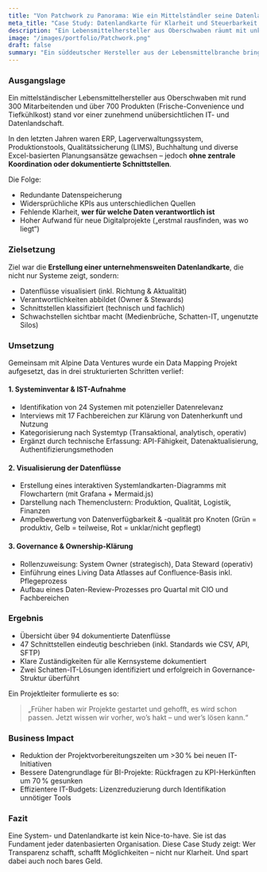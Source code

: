 ```yaml
---
title: "Von Patchwork zu Panorama: Wie ein Mittelständler seine Datenlandschaft entschlüsselte"
meta_title: "Case Study: Datenlandkarte für Klarheit und Steuerbarkeit in der Food-Branche"
description: "Ein Lebensmittelhersteller aus Oberschwaben räumt mit unklaren Systembeziehungen auf. Das Ergebnis: eine unternehmensweite Datenlandkarte mit Zuständigkeiten, Schnittstellen und echten Aha-Momenten."
image: "/images/portfolio/Patchwork.png"
draft: false
summary: "Ein süddeutscher Hersteller aus der Lebensmittelbranche bringt Struktur in seine IT- und Datenlandschaft. Mit einer visuell aufbereiteten Datenlandkarte wird klar, wie alles zusammenhängt – und wo es bisher hakte."
---
```


### Ausgangslage

Ein mittelständischer Lebensmittelhersteller aus Oberschwaben mit rund 300 Mitarbeitenden und über 700 Produkten (Frische-Convenience und Tiefkühlkost) stand vor einer zunehmend unübersichtlichen IT- und Datenlandschaft.

In den letzten Jahren waren ERP, Lagerverwaltungssystem, Produktionstools, Qualitätssicherung (LIMS), Buchhaltung und diverse Excel-basierten Planungsansätze gewachsen – jedoch **ohne zentrale Koordination oder dokumentierte Schnittstellen**.

Die Folge:

* Redundante Datenspeicherung
* Widersprüchliche KPIs aus unterschiedlichen Quellen
* Fehlende Klarheit, **wer für welche Daten verantwortlich ist**
* Hoher Aufwand für neue Digitalprojekte („erstmal rausfinden, was wo liegt“)

### Zielsetzung

Ziel war die **Erstellung einer unternehmensweiten Datenlandkarte**, die nicht nur Systeme zeigt, sondern:

* Datenflüsse visualisiert (inkl. Richtung & Aktualität)
* Verantwortlichkeiten abbildet (Owner & Stewards)
* Schnittstellen klassifiziert (technisch und fachlich)
* Schwachstellen sichtbar macht (Medienbrüche, Schatten-IT, ungenutzte Silos)

### Umsetzung

Gemeinsam mit Alpine Data Ventures wurde ein Data Mapping Projekt aufgesetzt, das in drei strukturierten Schritten verlief:

#### 1. Systeminventar & IST-Aufnahme

* Identifikation von 24 Systemen mit potenzieller Datenrelevanz
* Interviews mit 17 Fachbereichen zur Klärung von Datenherkunft und Nutzung
* Kategorisierung nach Systemtyp (Transaktional, analytisch, operativ)
* Ergänzt durch technische Erfassung: API-Fähigkeit, Datenaktualisierung, Authentifizierungsmethoden

#### 2. Visualisierung der Datenflüsse

* Erstellung eines interaktiven Systemlandkarten-Diagramms mit Flowchartern (mit Grafana + Mermaid.js)
* Darstellung nach Themenclustern: Produktion, Qualität, Logistik, Finanzen
* Ampelbewertung von Datenverfügbarkeit & -qualität pro Knoten (Grün = produktiv, Gelb = teilweise, Rot = unklar/nicht gepflegt)

#### 3. Governance & Ownership-Klärung

* Rollenzuweisung: System Owner (strategisch), Data Steward (operativ)
* Einführung eines Living Data Atlasses auf Confluence-Basis inkl. Pflegeprozess
* Aufbau eines Daten-Review-Prozesses pro Quartal mit CIO und Fachbereichen

### Ergebnis

* Übersicht über 94 dokumentierte Datenflüsse
* 47 Schnittstellen eindeutig beschrieben (inkl. Standards wie CSV, API, SFTP)
* Klare Zuständigkeiten für alle Kernsysteme dokumentiert
* Zwei Schatten-IT-Lösungen identifiziert und erfolgreich in Governance-Struktur überführt

Ein Projektleiter formulierte es so:

> „Früher haben wir Projekte gestartet und gehofft, es wird schon passen. Jetzt wissen wir vorher, wo’s hakt – und wer’s lösen kann.“

### Business Impact

* Reduktion der Projektvorbereitungszeiten um >30 % bei neuen IT-Initiativen
* Bessere Datengrundlage für BI-Projekte: Rückfragen zu KPI-Herkünften um 70 % gesunken
* Effizientere IT-Budgets: Lizenzreduzierung durch Identifikation unnötiger Tools

### Fazit

Eine System- und Datenlandkarte ist kein Nice-to-have. Sie ist das Fundament jeder datenbasierten Organisation. Diese Case Study zeigt: Wer Transparenz schafft, schafft Möglichkeiten – nicht nur Klarheit. Und spart dabei auch noch bares Geld.
